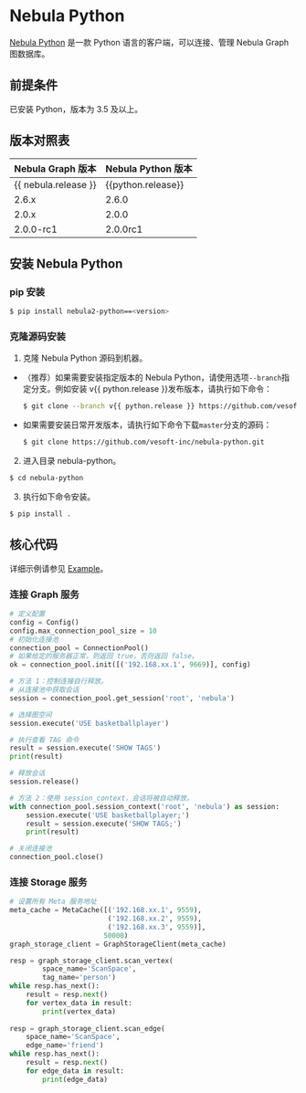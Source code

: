 # Nebula Python

[Nebula Python](https://github.com/vesoft-inc/nebula-python) 是一款 Python 语言的客户端，可以连接、管理 Nebula Graph 图数据库。

## 前提条件

已安装 Python，版本为 3.5 及以上。

## 版本对照表

|Nebula Graph 版本|Nebula Python 版本|
|:---|:---|
|{{ nebula.release }}|{{python.release}}|
|2.6.x|2.6.0|
|2.0.x|2.0.0|
|2.0.0-rc1|2.0.0rc1|

## 安装 Nebula Python

### pip 安装

```bash
$ pip install nebula2-python==<version>
```

### 克隆源码安装

1. 克隆 Nebula Python 源码到机器。

  - （推荐）如果需要安装指定版本的 Nebula Python，请使用选项`--branch`指定分支。例如安装 v{{ python.release }}发布版本，请执行如下命令：

    ```bash
    $ git clone --branch v{{ python.release }} https://github.com/vesoft-inc/nebula-python.git
    ```

  - 如果需要安装日常开发版本，请执行如下命令下载`master`分支的源码：

    ```bash
    $ git clone https://github.com/vesoft-inc/nebula-python.git
    ```

2. 进入目录 nebula-python。

  ```bash
  $ cd nebula-python
  ```

3. 执行如下命令安装。

  ```bash
  $ pip install .
  ```

## 核心代码

详细示例请参见 [Example](https://github.com/vesoft-inc/nebula-python/tree/master/example)。

### 连接 Graph 服务

```python
# 定义配置
config = Config()
config.max_connection_pool_size = 10
# 初始化连接池
connection_pool = ConnectionPool()
# 如果给定的服务器正常，则返回 true，否则返回 false。
ok = connection_pool.init([('192.168.xx.1', 9669)], config)

# 方法 1：控制连接自行释放。
# 从连接池中获取会话
session = connection_pool.get_session('root', 'nebula')

# 选择图空间
session.execute('USE basketballplayer')

# 执行查看 TAG 命令
result = session.execute('SHOW TAGS')
print(result)

# 释放会话
session.release()

# 方法 2：使用 session_context，会话将被自动释放。
with connection_pool.session_context('root', 'nebula') as session:
    session.execute('USE basketballplayer;')
    result = session.execute('SHOW TAGS;')
    print(result)

# 关闭连接池
connection_pool.close()
```

### 连接 Storage 服务

```python
# 设置所有 Meta 服务地址
meta_cache = MetaCache([('192.168.xx.1', 9559),
                        ('192.168.xx.2', 9559),
                        ('192.168.xx.3', 9559)],
                       50000)
graph_storage_client = GraphStorageClient(meta_cache)

resp = graph_storage_client.scan_vertex(
        space_name='ScanSpace',
        tag_name='person')
while resp.has_next():
    result = resp.next()
    for vertex_data in result:
        print(vertex_data)
        
resp = graph_storage_client.scan_edge(
    space_name='ScanSpace',
    edge_name='friend')
while resp.has_next():
    result = resp.next()
    for edge_data in result:
        print(edge_data)
```